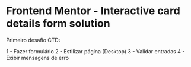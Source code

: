 # Frontend Mentor - Interactive card details form solution

Primeiro desafio CTD:

1 - Fazer formulário
2 - Estilizar página (Desktop)
3 - Validar entradas
4 - Exibir mensagens de erro
